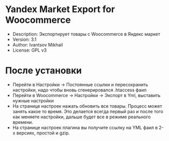 # Yandex Market Export for Woocommerce

* Description: Экспортирует товары с Woocommerce в Яндекс маркет
* Version: 3.1
* Author: Ivantsov Mikhail
* License: GPL v3

# После установки

* Перейти в  Настройки -> Постоянные ссылки и пересохранить настройки, надо чтобы вновь сгенерировался .htaccess фаил
* Перейти в Woocommerce -> Настройки -> Экспорт в Yml, выставить нужные настройки
* На странице настроек нажать обновить все товары. Процесс может занять какое то время. Это делается всегда первый раз и после того как меняете настройки, дальше будет все в режиме реального времени.
* На странице настроек плагина вы получите ссылку на YML фаил в 2-х версиях, простой и gzip. 
